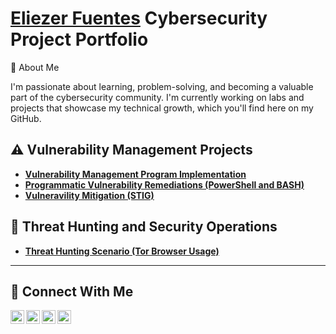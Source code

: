 # <a href="https://www.linkedin.com/in/eliezerfuentes/"> Eliezer Fuentes</a> Cybersecurity Project Portfolio 

👋 About Me

I'm passionate about learning, problem-solving, and becoming a valuable part of the cybersecurity community. I'm currently working on labs and projects that showcase my technical growth, which you'll find here on my GitHub.


## ⚠️ Vulnerability Management Projects

- **[Vulnerability Management Program Implementation](https://github.com/enak223/vulnerability-management-program)**
- **[Programmatic Vulnerability Remediations (PowerShell and BASH)](https://github.com/enak223/programmatic-vulnerability-remediations)**
- **[Vulneravility Mitigation (STIG)](https://github.com/enak223/enak223/tree/main/STIGS)**

## 🚨 Threat Hunting and Security Operations

- **[Threat Hunting Scenario (Tor Browser Usage)](https://github.com/enak223/threat-hunting-scenario-tor)**

<hr/>

## 🤳 Connect With Me

[<img align="left" alt="___________ | YouTube" width="22px" src="https://cdn.jsdelivr.net/npm/simple-icons@v3/icons/youtube.svg" />][youtube]
[<img align="left" alt="___________ | Twitter" width="22px" src="https://cdn.jsdelivr.net/npm/simple-icons@v3/icons/twitter.svg" />][twitter]
[<img align="left" alt="___________ | LinkedIn" width="22px" src="https://cdn.jsdelivr.net/npm/simple-icons@v3/icons/linkedin.svg" />][linkedin]
[<img align="left" alt="___________ | Instagram" width="22px" src="https://cdn.jsdelivr.net/npm/simple-icons@v3/icons/instagram.svg" />][instagram]

[twitter]: https://twitter.com/EliezerFF85
[youtube]: https://www.youtube.com/@eliezerfuentes1598
[instagram]: https://www.instagram.com/___________
[linkedin]: https://linkedin.com/in/eliezerfuentes

<!--
<img width="35" alt="image" src="https://github.com/user-attachments/assets/2f41c7cd-5ea8-4475-b451-a37161b6c3fb"> 
<img width="35" alt="image" src="https://github.com/user-attachments/assets/77649969-9910-4994-8b96-74a116cfb2a8">
-->
